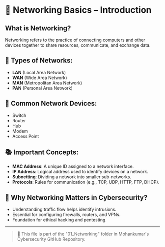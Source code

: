 # 🧠 Networking Basics – Introduction

## What is Networking?
Networking refers to the practice of connecting computers and other devices together to share resources, communicate, and exchange data.

## 🔌 Types of Networks:
- **LAN** (Local Area Network)
- **WAN** (Wide Area Network)
- **MAN** (Metropolitan Area Network)
- **PAN** (Personal Area Network)

## 📡 Common Network Devices:
- Switch
- Router
- Hub
- Modem
- Access Point

## 📚 Important Concepts:
- **MAC Address**: A unique ID assigned to a network interface.
- **IP Address**: Logical address used to identify devices on a network.
- **Subnetting**: Dividing a network into smaller sub-networks.
- **Protocols**: Rules for communication (e.g., TCP, UDP, HTTP, FTP, DHCP).

## 🎯 Why Networking Matters in Cybersecurity?
- Understanding traffic flow helps identify intrusions.
- Essential for configuring firewalls, routers, and VPNs.
- Foundation for ethical hacking and pentesting.

---

> 📁 This file is part of the "01_Networking" folder in Mohankumar's Cybersecurity GitHub Repository.
